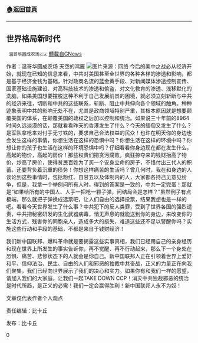 ###  [:house:返回首頁](https://github.com/ourhimalayas/txt)
---

## 世界格局新时代
` 温哥华圆成农场🇨🇦` [轉載自GNews](https://gnews.org/zh-hans/942543/)

作者：温哥华圆成农场 天空的鸿雁
![]()![](https://gnews.org/wp-content/uploads/2021/03/WhatsApp-Image-2021-03-01-at-10.56.57-PM.jpeg)图片来源：网络
今后的美中之战必从经济开始，就现在已知的信息来看，中共对美国甚至全世界的各种各样的渗透和影响，都是基于经济金钱为基础，针对政商名流的蓝金黄手段、对新闻媒体渗透控制宣传、国家基础设施建设、对高科技技术的渗透和偷盗，对文化教育的渗透、浅移默化的洗脑，如果美国想要摆脱这种不利于自己发展前景的困境，就必须立刻斩断与中共的经济来往，切断和中共的这些联系，斩断、阻止中共伸向各个领域的触角。种种迹象表明中共的影响无处不在，尤其是政商领域特别严重，其根本原因就是想要颠覆美国的体系，在颠覆美国的政权之后加以控制和统治。如果说三十年前的8964时间久远淡漠的话，那就看看昨天的香港发生了什么？今天的缅甸又发生了什么？是军队拿枪来对付手无寸铁的，要求自己合法权益的民众！也许在明天你的身边也会发生这样的事情，你想生活在这样的恐惧中吗？你想生活在这样的环境中吗？你想让你的孩子也生活在这样的环境恐惧中吗？仔细看看你身边现在都在发生什么，高起的物价，高起的房价！那些权贵们把贪污腐败，疯狂掠夺来的钱财抬高了物价，炒高了房价，使得贫民百姓为了买一个安身立命的房子，不惜付出三代人的积蓄，还要背负着沉重的债务！你想这样痛苦的生活吗？曾几何时，我在和身边的人谈论到这些事情时，包括粉红、自甘五以及体制内的人，大家都各持己见意见纷争，但是，我拿一个举例问所有人时，得到的答案是一致的，中共一定完蛋！那就是“如果给所有的中国人、人手一把枪一颗子弹，问结局会是怎样？”虽然例子有点极端，那么就把子弹换成选票吧，让人们自由的选择投票，结果我想也是一样的吧。看看今天世界发生了什么事？中共犯下的反人类罪，受到了世界各国的强烈谴责，中共把秘密研发的生化武器病毒，悄无声息的就能送到你的身边，来改变你的生活方式，残害你的同胞亲人，造成多大的损失，难道这些还不足以警醒你吗？实施这些行动和手段的基础，不都是来自于钱财经济！

我们新中国联邦、爆料革命就是要揭露这些实事真相，我们已经用自己的亲身经历和现在世界上所发生的事实告诉你，再不觉醒、再不行动起来，那么下一个身处在恐惧、痛苦、悲惨状态下的人就会是你自己。新中国联邦人正在引领着世界上爱好和平、信仰法治、民主、自由的人们和邪恶的独裁中共奋战，正义的力量正在向我们聚集，我们已经向世界展示了我们的决心和实力。如果你有和我们一样的愿望，请加入我们的大家庭，让我们一起TAKE DOWN CCP！消灭中共独裁邪恶的统治是时代所趋，是正义的必需！我们一定会赢得胜利！新中国联邦人永不为奴！

文章仅代表作者个人观点

责任编辑：比卡丘

发布：比卡丘

0
